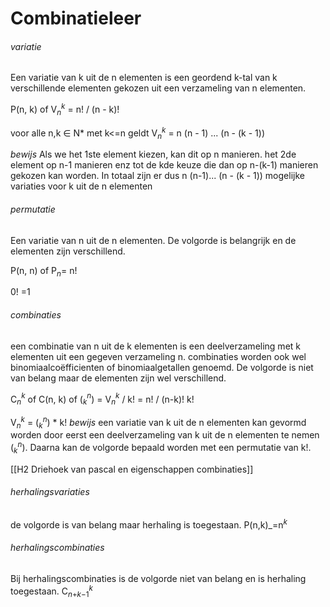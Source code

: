 # Combinatieleer

###### variatie
Een variatie van k uit de n elementen is een geordend k-tal van k verschillende elementen gekozen uit een verzameling van n elementen. 

P(n, k) of V$_n$$^k$ = n! / (n - k)!

voor alle n,k ∈ N* met k<=n geldt
V$_n$$^k$ = n (n - 1) ... (n - (k - 1))

*bewijs*
Als we het 1ste element kiezen, kan dit op n manieren.  het 2de element op n-1 manieren enz tot de kde keuze die dan op n-(k-1) manieren gekozen kan worden. In totaal zijn er dus 
n (n-1)... (n - (k - 1)) mogelijke variaties voor k uit de n elementen

###### permutatie
Een variatie van n uit de n elementen. De volgorde is belangrijk en de elementen zijn verschillend.

P(n, n) of P$_n$= n!

0! =1

###### combinaties
een combinatie van n uit de k elementen is een deelverzameling met k elementen uit een gegeven verzameling n. combinaties worden ook wel binomiaalcoëfficienten of binomiaalgetallen genoemd. De volgorde is niet van belang maar de elementen zijn wel verschillend.

C$_n$$^k$ of C(n, k) of ($_k$$^n$) = V$_n$$^k$  / k! = n! / (n-k)! k!

  V$_n$$^k$ = ($_k$$^n$) \* k! 
*bewijs* 
een variatie van k uit de n elementen kan gevormd worden door eerst een deelverzameling van k uit de n elementen te nemen ($_k$$^n$). Daarna kan de volgorde bepaald worden met een permutatie van k!.

[[H2 Driehoek van pascal en eigenschappen combinaties]]

###### herhalingsvariaties
de volgorde is van belang maar herhaling is toegestaan.
P(n,k)\_=n$^k$

###### herhalingscombinaties
Bij herhalingscombinaties is de volgorde niet van belang en is herhaling toegestaan.
C$_n$$_+$$_k$$_-$$_1$$^k$ 

